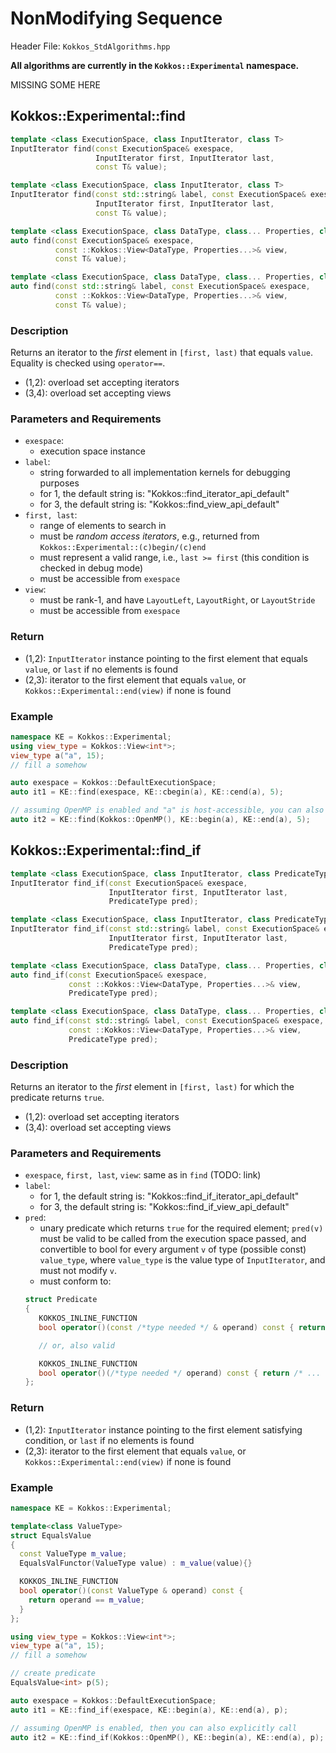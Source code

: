 # NonModifying Sequence

Header File: `Kokkos_StdAlgorithms.hpp`

**All algorithms are currently in the `Kokkos::Experimental` namespace.**

MISSING SOME HERE

## Kokkos::Experimental::find

```c++
template <class ExecutionSpace, class InputIterator, class T>
InputIterator find(const ExecutionSpace& exespace,                              (1)
                   InputIterator first, InputIterator last,
                   const T& value);

template <class ExecutionSpace, class InputIterator, class T>
InputIterator find(const std::string& label, const ExecutionSpace& exespace,    (2)
                   InputIterator first, InputIterator last,
                   const T& value);

template <class ExecutionSpace, class DataType, class... Properties, class T>
auto find(const ExecutionSpace& exespace,                                       (3)
          const ::Kokkos::View<DataType, Properties...>& view,
          const T& value);

template <class ExecutionSpace, class DataType, class... Properties, class T>
auto find(const std::string& label, const ExecutionSpace& exespace,             (4)
          const ::Kokkos::View<DataType, Properties...>& view,
          const T& value);
```

### Description

Returns an iterator to the *first* element in `[first, last)` that equals `value`. Equality is checked using `operator==`.

- (1,2): overload set accepting iterators
- (3,4): overload set accepting views

### Parameters and Requirements

- `exespace`:
  - execution space instance
- `label`:
  - string forwarded to all implementation kernels for debugging purposes
  - for 1, the default string is: "Kokkos::find_iterator_api_default"
  - for 3, the default string is: "Kokkos::find_view_api_default"
- `first, last`:
  - range of elements to search in
  - must be *random access iterators*, e.g., returned from `Kokkos::Experimental::(c)begin/(c)end`
  - must represent a valid range, i.e., `last >= first` (this condition is checked in debug mode)
  - must be accessible from `exespace`
- `view`:
  - must be rank-1, and have `LayoutLeft`, `LayoutRight`, or `LayoutStride`
  - must be accessible from `exespace`

### Return

- (1,2): `InputIterator` instance pointing to the first element that equals `value`, or `last` if no elements is found
- (2,3): iterator to the first element that equals `value`, or `Kokkos::Experimental::end(view)` if none is found

### Example
```c++
namespace KE = Kokkos::Experimental;
using view_type = Kokkos::View<int*>;
view_type a("a", 15);
// fill a somehow

auto exespace = Kokkos::DefaultExecutionSpace;
auto it1 = KE::find(exespace, KE::cbegin(a), KE::cend(a), 5);

// assuming OpenMP is enabled and "a" is host-accessible, you can also do
auto it2 = KE::find(Kokkos::OpenMP(), KE::begin(a), KE::end(a), 5);
```



## Kokkos::Experimental::find_if

```c++
template <class ExecutionSpace, class InputIterator, class PredicateType>
InputIterator find_if(const ExecutionSpace& exespace,                              (1)
                      InputIterator first, InputIterator last,
                      PredicateType pred);

template <class ExecutionSpace, class InputIterator, class PredicateType>
InputIterator find_if(const std::string& label, const ExecutionSpace& exespace,    (2)
                      InputIterator first, InputIterator last,
                      PredicateType pred);

template <class ExecutionSpace, class DataType, class... Properties, class PredicateType>
auto find_if(const ExecutionSpace& exespace,
             const ::Kokkos::View<DataType, Properties...>& view,                  (3)
             PredicateType pred);

template <class ExecutionSpace, class DataType, class... Properties, class PredicateType>
auto find_if(const std::string& label, const ExecutionSpace& exespace,
             const ::Kokkos::View<DataType, Properties...>& view,                  (4)
             PredicateType pred);
```

### Description

Returns an iterator to the *first* element in `[first, last)` for which the predicate returns `true`.

- (1,2): overload set accepting iterators
- (3,4): overload set accepting views

### Parameters and Requirements

- `exespace`, `first, last`, `view`: same as in `find` (TODO: link)
- `label`:
  - for 1, the default string is: "Kokkos::find_if_iterator_api_default"
  - for 3, the default string is: "Kokkos::find_if_view_api_default"
- `pred`:
  - unary predicate which returns `true` for the required element; `pred(v)` must be valid to be called from the execution space passed, and convertible to bool for every
 argument `v` of type (possible const) `value_type`, where `value_type` is the value type of `InputIterator`, and must not modify `v`.
  - must conform to:
  ```c++
  struct Predicate
  {
     KOKKOS_INLINE_FUNCTION
     bool operator()(const /*type needed */ & operand) const { return /* ... */; }

     // or, also valid

     KOKKOS_INLINE_FUNCTION
     bool operator()(/*type needed */ operand) const { return /* ... */; }
  };
  ```


### Return

- (1,2): `InputIterator` instance pointing to the first element satisfying condition, or `last` if no elements is found
- (2,3): iterator to the first element that equals `value`, or `Kokkos::Experimental::end(view)` if none is found

### Example
```c++
namespace KE = Kokkos::Experimental;

template<class ValueType>
struct EqualsValue
{
  const ValueType m_value;
  EqualsValFunctor(ValueType value) : m_value(value){}

  KOKKOS_INLINE_FUNCTION
  bool operator()(const ValueType & operand) const {
    return operand == m_value;
  }
};

using view_type = Kokkos::View<int*>;
view_type a("a", 15);
// fill a somehow

// create predicate
EqualsValue<int> p(5);

auto exespace = Kokkos::DefaultExecutionSpace;
auto it1 = KE::find_if(exespace, KE::begin(a), KE::end(a), p);

// assuming OpenMP is enabled, then you can also explicitly call
auto it2 = KE::find_if(Kokkos::OpenMP(), KE::begin(a), KE::end(a), p);
```
